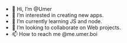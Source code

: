 - 👋 Hi, I’m @Umer
- 👀 I’m interested in creating new apps.
- 🌱 I’m currently learning JS and node.
- 💞️ I’m looking to collaborate on Web projects.
- 📫 How to reach me @me.umer.boi

<!---
MeDevBoi/MeDevBoi is a ✨ special ✨ repository because its `README.md` (this file) appears on your GitHub profile.
You can click the Preview link to take a look at your changes.
--->
